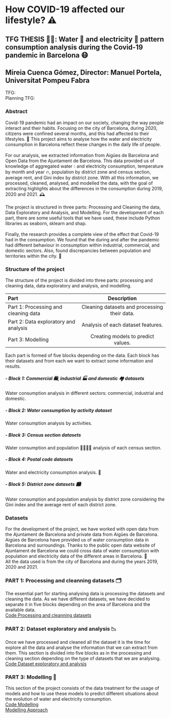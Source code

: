 # How COVID-19 affected our lifestyle? ⚠️
## TFG THESIS 👩‍🎓: Water 🚿 and electricity 🔌 pattern consumption analysis during the Covid-19 pandemic in Barcelona :mask:
## Mireia Cuenca Gómez, Director: Manuel Portela, Universitat Pompeu Fabra
TFG:<br>
Planning TFG:<br>

### Abstract

Covid-19 pandemic had an impact on our society, changing the way people interact and their habits. Focusing on the city of Barcelona, during 2020, citizens were confined several months, and this had affected to their lifestyles. 🏡 This project aims to analyse how the water and electricity consumption in Barcelona reflect these changes in the daily life of people. <br><br>
For our analysis, we extracted information from Aigües de Barcelona and Open Data from the Ajuntament de Barcelona. This data provided us of knowledge of aggregated water 💧 and electricity consumption, temperature by month and year 🔥, population by district zone and census section, average rent, and Gini index by district zone. With all this information, we processed, cleaned, analysed, and modelled the data, with the goal of extracting highlights about the differences in the consumption during 2019, 2020 and 2021. 🕰️<br><br>
The project is structured in three parts: Processing and Cleaning the data, Data Exploratory and Analysis, and Modelling. For the development of each part, there are some useful tools that we have used, these include Python libraries as seaborn, sklearn and shap.<br><br>
Finally, the research provides a complete view of the effect that Covid-19 had in the consumption. We found that the during and after the pandemic had different behaviour in consumption within industrial, commercial, and domestic sectors. Also, found discrepancies between population and territories within the city. 🙌<br>

### Structure of the project
The structure of the project is divided into three parts: processing and cleaning data, data exploratory and analysis, and modelling.

| Part | Description |
| :---         |     :---:      |
| Part 1: Processing and cleaning data   | Cleaning datasets and processing their data.    |
| Part 2: Data exploratory and analysis     | Analysis of each dataset features.      |
| Part 3: Modelling     | Creating models to predict values.      |

Each part is formed of five blocks depending on the data. Each block has their datasets and from each we want to extract some information and results.
##### - Block 1: Commercial 🛍️, industrial 🏭 and domestic 🏘️ datasets
Water consumption analysis in different sectors: commercial, industrial and domestic.
##### - Block 2: Water consumption by activity dataset
Water consumption analysis by activities.
##### - Block 3: Census section datasets
Water consumption and population 👨‍👩‍👧‍👦 analysis of each census section.
##### - Block 4: Postal code datasets
Water and electricity consumption analysis. 🔋
##### - Block 5: District zone datasets 🏙️
Water consumption and population analysis by district zone considering the Gini index and the average rent of each district zone.

### Datasets
For the development of the project, we have worked with open data from the Ajuntament de Barcelona and private data from Aigües de Barcelona. Aigües de Barcelona have provided us of water consumption data in Barcelona and surroundings. Thanks to the public open data website of Ajuntament de Barcelona we could cross data of water consumption with population and electricity data of the different areas in Barcelona. 📍 <br>
All the data used is from the city of Barcelona and during the years 2019, 2020 and 2021.<br>

### PART 1: Processing and cleanning datasets 🗂️
The essential part for starting analysing data is processing the datasets and cleaning the data. As we have different datasets, we have decided to separate it in five blocks depending on the area of Barcelona and the available data.<br>
[Code Processing and cleanning datasets](PART_1_PROCESSING_DATASETS_AND_CLEANNING_DATA.ipynb)

### PART 2: Dataset exploratory and analysis 📉
Once we have processed and cleaned all the dataset it is the time for explore all the data and analyse the information that we can extract from them. This section is divided into five blocks as in the processing and cleaning section depending on the type of datasets that we are analysing.<br> 
[Code Dataset exploratory and analysis](PART_2_DATASET_EXPLORATORY_DATA_ANALYSIS.ipynb)

### PART 3: Modelling 📌
This section of the project consists of the data treatment for the usage of models and how to use these models to predict different situations about the evolution of water and electricity consumption.<br>
[Code Modelling](PART_3_MODELLING.ipynb)<br>
[Modelling Approach](Modelling_approach.pdf)
